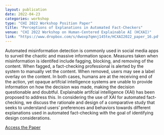 ```yaml
---
layout: publication
date: 2022-04-23
categories: workshop
type: "CHI 2022 Workshop Position Paper"
title: "Perceptions of Explanations in Automated Fact-Checkers"
venue: "CHI 2022 Workshop on Human-Centered Explainable AI (HCXAI)"
link: "https://www.dropbox.com/s/dwoxp7qmnj145te/HCXAI2022_paper_16.pdf?dl=0"
---
```


Automated misinformation detection is commonly used in social media apps to surveil the chaotic and massive information space. Measures taken when misinformation is identifed include fagging, blocking, and removing of the content. When fagged, a fact-checking professional is alerted by the system to manually vet the content. When removed, users may see a label overlay on the content. In both cases, humans are at the receiving end of the action, yet opaque artifcial intelligence systems are unable to provide information on how the decision was made, making the decision questionable and doubtful. Explainable artifcial intelligence (XAI) has been proposed to address this. In considering the use of XAI for automated fact-checking, we discuss the rationale and design of a comparative study that seeks to understand users’ preferences and behaviors towards different explanations used in automated fact-checking with the goal of identifying design considerations.

<a href="https://www.dropbox.com/s/dwoxp7qmnj145te/HCXAI2022_paper_16.pdf?dl=0">Access the Paper</a>
